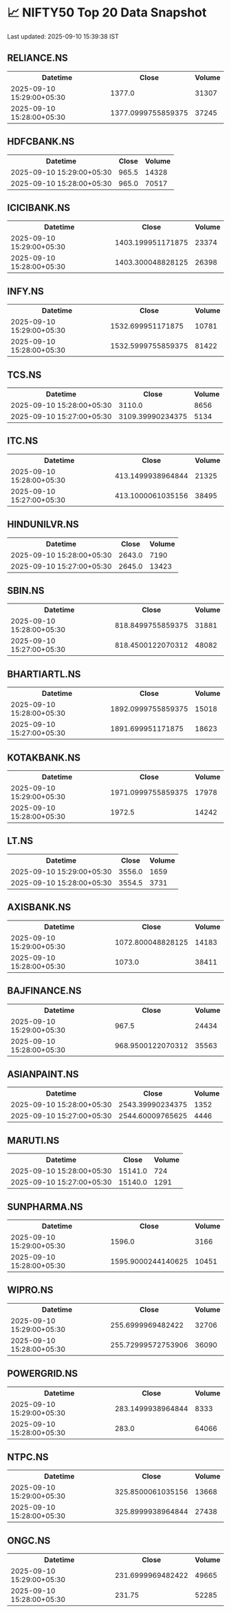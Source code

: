 # 📈 NIFTY50 Top 20 Data Snapshot

Last updated: 2025-09-10 15:39:38 IST

## RELIANCE.NS

<table>
  <tr><th>Datetime</th><th>Close</th><th>Volume</th></tr>
  <tr><td>2025-09-10 15:29:00+05:30</td><td>1377.0</td><td>31307</td></tr>
  <tr><td>2025-09-10 15:28:00+05:30</td><td>1377.0999755859375</td><td>37245</td></tr>
</table>

## HDFCBANK.NS

<table>
  <tr><th>Datetime</th><th>Close</th><th>Volume</th></tr>
  <tr><td>2025-09-10 15:29:00+05:30</td><td>965.5</td><td>14328</td></tr>
  <tr><td>2025-09-10 15:28:00+05:30</td><td>965.0</td><td>70517</td></tr>
</table>

## ICICIBANK.NS

<table>
  <tr><th>Datetime</th><th>Close</th><th>Volume</th></tr>
  <tr><td>2025-09-10 15:29:00+05:30</td><td>1403.199951171875</td><td>23374</td></tr>
  <tr><td>2025-09-10 15:28:00+05:30</td><td>1403.300048828125</td><td>26398</td></tr>
</table>

## INFY.NS

<table>
  <tr><th>Datetime</th><th>Close</th><th>Volume</th></tr>
  <tr><td>2025-09-10 15:29:00+05:30</td><td>1532.699951171875</td><td>10781</td></tr>
  <tr><td>2025-09-10 15:28:00+05:30</td><td>1532.5999755859375</td><td>81422</td></tr>
</table>

## TCS.NS

<table>
  <tr><th>Datetime</th><th>Close</th><th>Volume</th></tr>
  <tr><td>2025-09-10 15:28:00+05:30</td><td>3110.0</td><td>8656</td></tr>
  <tr><td>2025-09-10 15:27:00+05:30</td><td>3109.39990234375</td><td>5134</td></tr>
</table>

## ITC.NS

<table>
  <tr><th>Datetime</th><th>Close</th><th>Volume</th></tr>
  <tr><td>2025-09-10 15:28:00+05:30</td><td>413.1499938964844</td><td>21325</td></tr>
  <tr><td>2025-09-10 15:27:00+05:30</td><td>413.1000061035156</td><td>38495</td></tr>
</table>

## HINDUNILVR.NS

<table>
  <tr><th>Datetime</th><th>Close</th><th>Volume</th></tr>
  <tr><td>2025-09-10 15:28:00+05:30</td><td>2643.0</td><td>7190</td></tr>
  <tr><td>2025-09-10 15:27:00+05:30</td><td>2645.0</td><td>13423</td></tr>
</table>

## SBIN.NS

<table>
  <tr><th>Datetime</th><th>Close</th><th>Volume</th></tr>
  <tr><td>2025-09-10 15:28:00+05:30</td><td>818.8499755859375</td><td>31881</td></tr>
  <tr><td>2025-09-10 15:27:00+05:30</td><td>818.4500122070312</td><td>48082</td></tr>
</table>

## BHARTIARTL.NS

<table>
  <tr><th>Datetime</th><th>Close</th><th>Volume</th></tr>
  <tr><td>2025-09-10 15:28:00+05:30</td><td>1892.0999755859375</td><td>15018</td></tr>
  <tr><td>2025-09-10 15:27:00+05:30</td><td>1891.699951171875</td><td>18623</td></tr>
</table>

## KOTAKBANK.NS

<table>
  <tr><th>Datetime</th><th>Close</th><th>Volume</th></tr>
  <tr><td>2025-09-10 15:29:00+05:30</td><td>1971.0999755859375</td><td>17978</td></tr>
  <tr><td>2025-09-10 15:28:00+05:30</td><td>1972.5</td><td>14242</td></tr>
</table>

## LT.NS

<table>
  <tr><th>Datetime</th><th>Close</th><th>Volume</th></tr>
  <tr><td>2025-09-10 15:29:00+05:30</td><td>3556.0</td><td>1659</td></tr>
  <tr><td>2025-09-10 15:28:00+05:30</td><td>3554.5</td><td>3731</td></tr>
</table>

## AXISBANK.NS

<table>
  <tr><th>Datetime</th><th>Close</th><th>Volume</th></tr>
  <tr><td>2025-09-10 15:29:00+05:30</td><td>1072.800048828125</td><td>14183</td></tr>
  <tr><td>2025-09-10 15:28:00+05:30</td><td>1073.0</td><td>38411</td></tr>
</table>

## BAJFINANCE.NS

<table>
  <tr><th>Datetime</th><th>Close</th><th>Volume</th></tr>
  <tr><td>2025-09-10 15:29:00+05:30</td><td>967.5</td><td>24434</td></tr>
  <tr><td>2025-09-10 15:28:00+05:30</td><td>968.9500122070312</td><td>35563</td></tr>
</table>

## ASIANPAINT.NS

<table>
  <tr><th>Datetime</th><th>Close</th><th>Volume</th></tr>
  <tr><td>2025-09-10 15:28:00+05:30</td><td>2543.39990234375</td><td>1352</td></tr>
  <tr><td>2025-09-10 15:27:00+05:30</td><td>2544.60009765625</td><td>4446</td></tr>
</table>

## MARUTI.NS

<table>
  <tr><th>Datetime</th><th>Close</th><th>Volume</th></tr>
  <tr><td>2025-09-10 15:28:00+05:30</td><td>15141.0</td><td>724</td></tr>
  <tr><td>2025-09-10 15:27:00+05:30</td><td>15140.0</td><td>1291</td></tr>
</table>

## SUNPHARMA.NS

<table>
  <tr><th>Datetime</th><th>Close</th><th>Volume</th></tr>
  <tr><td>2025-09-10 15:29:00+05:30</td><td>1596.0</td><td>3166</td></tr>
  <tr><td>2025-09-10 15:28:00+05:30</td><td>1595.9000244140625</td><td>10451</td></tr>
</table>

## WIPRO.NS

<table>
  <tr><th>Datetime</th><th>Close</th><th>Volume</th></tr>
  <tr><td>2025-09-10 15:29:00+05:30</td><td>255.6999969482422</td><td>32706</td></tr>
  <tr><td>2025-09-10 15:28:00+05:30</td><td>255.72999572753906</td><td>36090</td></tr>
</table>

## POWERGRID.NS

<table>
  <tr><th>Datetime</th><th>Close</th><th>Volume</th></tr>
  <tr><td>2025-09-10 15:29:00+05:30</td><td>283.1499938964844</td><td>8333</td></tr>
  <tr><td>2025-09-10 15:28:00+05:30</td><td>283.0</td><td>64066</td></tr>
</table>

## NTPC.NS

<table>
  <tr><th>Datetime</th><th>Close</th><th>Volume</th></tr>
  <tr><td>2025-09-10 15:29:00+05:30</td><td>325.8500061035156</td><td>13668</td></tr>
  <tr><td>2025-09-10 15:28:00+05:30</td><td>325.8999938964844</td><td>27438</td></tr>
</table>

## ONGC.NS

<table>
  <tr><th>Datetime</th><th>Close</th><th>Volume</th></tr>
  <tr><td>2025-09-10 15:29:00+05:30</td><td>231.6999969482422</td><td>49665</td></tr>
  <tr><td>2025-09-10 15:28:00+05:30</td><td>231.75</td><td>52285</td></tr>
</table>

